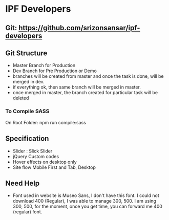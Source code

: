 # IPF Developers

## Git: https://github.com/srizonsansar/ipf-developers

## Git Structure
- Master Branch for Production
- Dev Branch for Pre Production or Demo
- branches will be created from master and once the task is done, will be merged in dev.
- if everything ok, then same branch will be merged in master.
- once merged in master, the branch created for particular task will be deleted

### To Compile SASS
On Root Folder: npm run compile:sass

## Specification
- Slider : Slick Slider
- jQuery Custom codes
- Hover effects on desktop only
- Site flow Mobile First and Tab, Desktop

## Need Help
- Font used in website is Museo Sans, I don't have this font. I could not download 400 (Regular), I was able to manage 300, 500. I am using 300, 500, for the moment, once you get time, you can forward me 400 (regular) font.